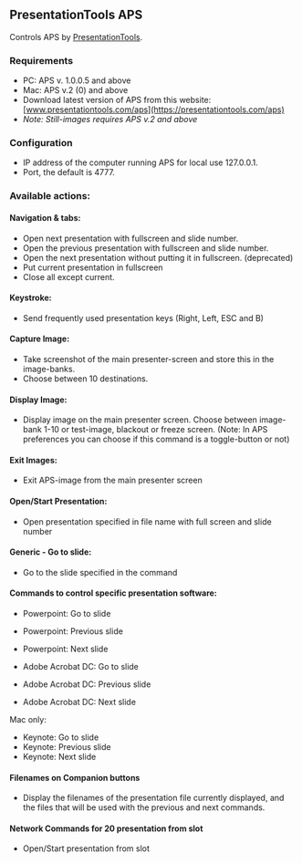 
## PresentationTools APS
Controls APS by [PresentationTools](https://presentationtools.com/).

### Requirements
* PC: APS v. 1.0.0.5 and above
* Mac: APS v.2 (0) and above
* Download latest version of APS from this website: [www.presentationtools.com/aps](https://presentationtools.com/aps)
* _Note: Still-images requires APS v.2 and above_

### Configuration
* IP address of the computer running APS for local use 127.0.0.1.
* Port, the default is 4777.

### Available actions:
#### Navigation & tabs:
* Open next presentation with fullscreen and slide number.
* Open the previous presentation with fullscreen and slide number.
* Open the next presentation without putting it in fullscreen. (deprecated)
* Put current presentation in fullscreen
* Close all except current.
#### Keystroke:
* Send frequently used presentation keys (Right, Left, ESC and B)
#### Capture Image:
* Take screenshot of the main presenter-screen and store this in the image-banks.
* Choose between 10 destinations.
#### Display Image:
* Display image on the main presenter screen. Choose between image-bank 1-10 or test-image, blackout or freeze screen. (Note: In APS preferences you can choose if this command is a toggle-button or not)
#### Exit Images:
* Exit APS-image from the main presenter screen
#### Open/Start Presentation:
* Open presentation specified in file name with full screen and slide number
#### Generic - Go to slide:
* Go to the slide specified in the command
#### Commands to control specific presentation software:
* Powerpoint: Go to slide
* Powerpoint: Previous slide
* Powerpoint: Next slide

* Adobe Acrobat DC: Go to slide
* Adobe Acrobat DC: Previous slide
* Adobe Acrobat DC: Next slide

Mac only:
* Keynote: Go to slide
* Keynote: Previous slide
* Keynote: Next slide
#### Filenames on Companion buttons
* Display the filenames of the presentation file currently displayed, and the files that will be used with the previous and next commands.
#### Network Commands for 20 presentation from slot
* Open/Start presentation from slot